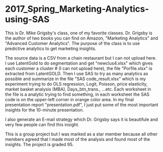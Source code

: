 # 2017_Spring_Marketing-Analytics-using-SAS
This is Dr. Mike Grigsby's class, one of my favorite classes. Dr. Grigsby is the author of two books you can find on Amazon, "Marketing Analytics" and "Advanced Customer Analytics". The purpose of the class is to use predictive analytics to get marketing insights. 

The source data is a CSV from a chain restaurant but I can not upload here. I use LatentGold to do segmentation and get "newclus4.xlsx" which gives each customer a cluster # (I can not upload here), the file "Porfile.xlsx" is extracted from LatentGOLD. Then I use SAS to try as many analytics as possible and summarize in the file "SAS code_result.xlsx" which is my experiment trying to do OLS regression, Logit, Poisson, price elasticity, market basket analysis (MBA), Days_btn_trans., ...etc. Each worksheet in the file is a analytic trying to find something, in each worksheet the SAS code is on the upper-left corner in orange color area. In my final presentation report "presentation.pdf", I just put some of the most important insights for the 10-minute presentation.    

I also generate an E-mail strategy which Dr. Grigsby says it is beautifule and very few people can find this insight. 

This is a group project but I was marked as a star member because all other members agreed that I made most of the analysis and found most of the insights. 
The project is graded 95. 
